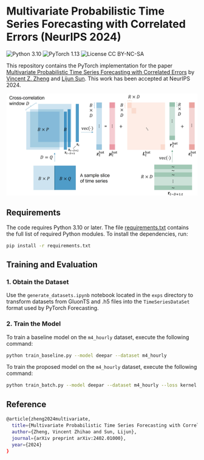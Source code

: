 # Multivariate Probabilistic Time Series Forecasting with Correlated Errors (NeurIPS 2024)
![Python 3.10](https://img.shields.io/badge/python-3.10-green.svg?style=plastic)
![PyTorch 1.13](https://img.shields.io/badge/PyTorch%20-%23EE4C2C.svg?style=plastic)
![License CC BY-NC-SA](https://img.shields.io/badge/license-CC_BY--NC--SA--green.svg?style=plastic)

This repository contains the PyTorch implementation for the paper
[Multivariate Probabilistic Time Series Forecasting with Correlated Errors](https://arxiv.org/pdf/2402.01000) by [Vincent Z. Zheng](https://vincent-zheng.com/) and [Lijun Sun](https://lijunsun.github.io/). This work has been accepted at NeurIPS 2024.

<p align="center">
  <img width="600" src="imgs/framework.jpg">
</p>

## Requirements

The code requires Python 3.10 or later. The file [requirements.txt](requirements.txt) contains the full list of required Python modules. To install the dependencies, run:

```bash
pip install -r requirements.txt
```

## Training and Evaluation

### 1. Obtain the Dataset

Use the `generate_datasets.ipynb` notebook located in the `exps` directory to transform datasets from GluonTS and .h5 files into the `TimeSeriesDataSet` format used by PyTorch Forecasting.

### 2. Train the Model

To train a baseline model on the `m4_hourly` dataset, execute the following command:

```bash
python train_baseline.py --model deepar --dataset m4_hourly
```

To train the proposed model on the `m4_hourly` dataset, execute the following command:

```bash
python train_batch.py --model deepar --dataset m4_hourly --loss kernel --num_mixture_r 4
```

## Reference
```bash
@article{zheng2024multivariate,
  title={Multivariate Probabilistic Time Series Forecasting with Correlated Errors},
  author={Zheng, Vincent Zhihao and Sun, Lijun},
  journal={arXiv preprint arXiv:2402.01000},
  year={2024}
}
```

